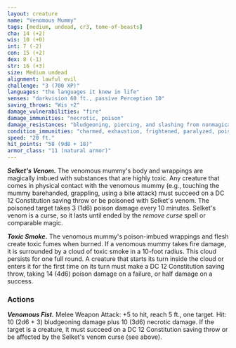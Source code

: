 ```yaml
---
layout: creature
name: "Venomous Mummy"
tags: [medium, undead, cr3, tome-of-beasts]
cha: 14 (+2)
wis: 10 (+0)
int: 7 (-2)
con: 15 (+2)
dex: 8 (-1)
str: 16 (+3)
size: Medium undead
alignment: lawful evil
challenge: "3 (700 XP)"
languages: "the languages it knew in life"
senses: "darkvision 60 ft., passive Perception 10"
saving_throws: "Wis +2"
damage_vulnerabilities: "fire"
damage_immunities: "necrotic, poison"
damage_resistances: "bludgeoning, piercing, and slashing from nonmagical weapons"
condition_immunities: "charmed, exhaustion, frightened, paralyzed, poisoned"
speed: "20 ft."
hit_points: "58 (9d8 + 18)"
armor_class: "11 (natural armor)"
---
```


***Selket's Venom.*** The venomous mummy's body and wrappings are magically imbued with substances that are highly toxic. Any creature that comes in physical contact with the venomous mummy (e.g., touching the mummy barehanded, grappling, using a bite attack) must succeed on a DC 12 Constitution saving throw or be poisoned with Selket's venom. The poisoned target takes 3 (1d6) poison damage every 10 minutes. Selket's venom is a curse, so it lasts until ended by the <i>remove curse</i> spell or comparable magic.

***Toxic Smoke.*** The venomous mummy's poison-imbued wrappings and flesh create toxic fumes when burned. If a venomous mummy takes fire damage, it is surrounded by a cloud of toxic smoke in a 10-foot radius. This cloud persists for one full round. A creature that starts its turn inside the cloud or enters it for the first time on its turn must make a DC 12 Constitution saving throw, taking 14 (4d6) poison damage on a failure, or half damage on a success.

### Actions

***Venomous Fist.*** Melee Weapon Attack: +5 to hit, reach 5 ft., one target. Hit: 10 (2d6 + 3) bludgeoning damage plus 10 (3d6) necrotic damage. If the target is a creature, it must succeed on a DC 12 Constitution saving throw or be affected by the Selket's venom curse (see above).

